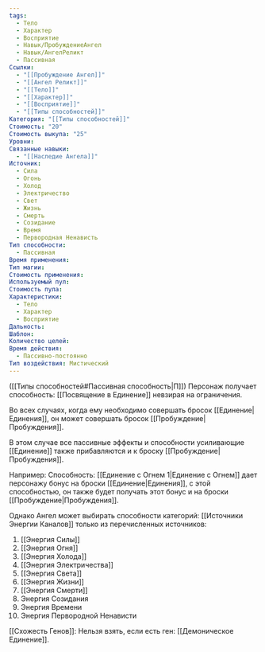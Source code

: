 ```yaml
---
tags:
  - Тело
  - Характер
  - Восприятие
  - Навык/ПробуждениеАнгел
  - Навык/АнгелРеликт
  - Пассивная
Ссылки:
  - "[[Пробуждение Ангел]]"
  - "[[Ангел Реликт]]"
  - "[[Тело]]"
  - "[[Характер]]"
  - "[[Восприятие]]"
  - "[[Типы способностей]]"
Категория: "[[Типы способностей]]"
Стоимость: "20"
Стоимость выкупа: "25"
Уровни: 
Связанные навыки:
  - "[[Наследие Ангела]]"
Источник:
  - Сила
  - Огонь
  - Холод
  - Электричество
  - Свет
  - Жизнь
  - Смерть
  - Созидание
  - Время
  - Первородная Ненависть
Тип способности:
  - Пассивная
Время применения: 
Тип магии: 
Стоимость применения: 
Используемый пул: 
Стоимость пула: 
Характеристики:
  - Тело
  - Характер
  - Восприятие
Дальность: 
Шаблон: 
Количество целей: 
Время действия:
  - Пассивно-постоянно
Тип воздействия: Мистический
---
```

([[Типы способностей#Пассивная способность|П]]) Персонаж получает способность: [[Посвящение в Единение]] невзирая на ограничения. 

Во всех случаях, когда ему необходимо совершать бросок [[Единение|Единения]], он может совершать бросок [[Пробуждение|Пробуждения]].

В этом случае все пассивные эффекты и способности усиливающие [[Единение]] также прибавляются и к броску [[Пробуждение|Пробуждения]].

Например: Способность: [[Единение с Огнем 1|Единение с Огнем]] дает персонажу бонус на броски [[Единение|Единения]], с этой способностью, он также будет получать этот бонус и на броски [[Пробуждение|Пробуждения]]. 

Однако Ангел может выбирать способности категорий: [[Источники Энергии Каналов]] только из перечисленных источников:

1. [[Энергия Силы]]
2. [[Энергия Огня]]
3. [[Энергия Холода]]
4. [[Энергия Электричества]]
5. [[Энергия Света]]
6. [[Энергия Жизни]]
7. [[Энергия Смерти]]
8. Энергия Созидания
9. Энергия Времени
10. Энергия Первородной Ненависти


[[Схожесть Генов]]: Нельзя взять, если есть ген: [[Демоническое Единение]].  

